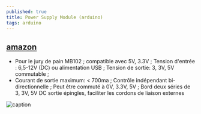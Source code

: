```yaml
---
published: true
title: Power Supply Module (arduino)
tags: arduino
---
```

## [amazon](https://www.amazon.fr/gp/product/B00CO1Y14Y/ref=ox_sc_saved_title_1?smid=A2I5CK6PY6RPTO&psc=1)
- Pour le jury de pain MB102 ; compatible avec 5V, 3.3V ; Tension d'entrée : 6,5-12V (DC) ou alimentation USB ; Tension de sortie: 3, 3V, 5V commutable ;
- Courant de sortie maximum: < 700ma ; Contrôle indépendant bi-directionnelle ; Peut être commuté à 0V, 3.3V, 5V ; Bord deux séries de 3, 3V, 5V DC sortie épingles, faciliter les cordons de liaison externes 

![caption](https://images-na.ssl-images-amazon.com/images/I/51UvMlbnWGL.jpg)
